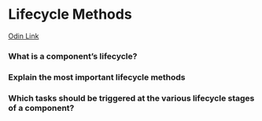# Lifecycle Methods

[Odin Link](https://www.theodinproject.com/lessons/node-path-javascript-lifecycle-methods)

### What is a component’s lifecycle?

### Explain the most important lifecycle methods

### Which tasks should be triggered at the various lifecycle stages of a component?
